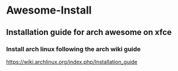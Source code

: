 # Awesome-Install
## Installation guide for arch awesome on xfce


### Install arch linux following the arch wiki guide
https://wiki.archlinux.org/index.php/Installation_guide
